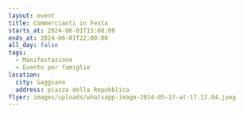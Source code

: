 ```yaml
---
layout: event
title: Commercianti in Festa
starts_at: 2024-06-01T15:00:00
ends_at: 2024-06-01T22:00:00
all_day: false
tags:
  - Manifestazione
  - Evento per famiglie
location:
  city: Gaggiano
  address: piazza della Repubblica
flyer: images/uploads/whatsapp-image-2024-05-27-at-17.37.04.jpeg
---
```

